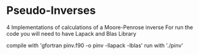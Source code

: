 # Pseudo-Inverses
4 Implementations of calculations of a Moore-Penrose inverse
For run the code you will need to have Lapack and Blas Library

compile with 'gfortran pinv.f90 -o pinv -llapack -lblas'
run with './pinv'

